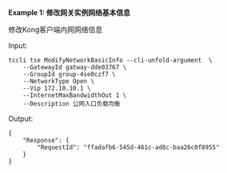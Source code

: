 **Example 1: 修改网关实例网络基本信息**

修改Kong客户端内网网络信息

Input: 

```
tccli tse ModifyNetworkBasicInfo --cli-unfold-argument  \
    --GatewayId gatway-dde03767 \
    --GroupId group-4se0czf7 \
    --NetworkType Open \
    --Vip 172.10.10.1 \
    --InternetMaxBandwidthOut 1 \
    --Description 公网入口负载均衡
```

Output: 
```
{
    "Response": {
        "RequestId": "ffadafb6-545d-461c-ad8c-baa26c0f8955"
    }
}
```


